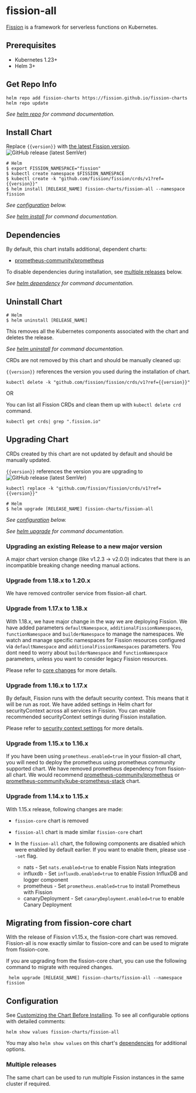 # fission-all

[Fission](https://fission.io/) is a framework for serverless functions on Kubernetes.

## Prerequisites

- Kubernetes 1.23+
- Helm 3+

## Get Repo Info

```console
helm repo add fission-charts https://fission.github.io/fission-charts
helm repo update
```

_See [helm repo](https://helm.sh/docs/helm/helm_repo/) for command documentation._

## Install Chart

Replace `{{version}}` with [the latest Fission version](https://github.com/fission/fission/releases/latest).
![GitHub release (latest SemVer)](https://img.shields.io/github/v/release/fission/fission)

```console
# Helm
$ export FISSION_NAMESPACE="fission"
$ kubectl create namespace $FISSION_NAMESPACE
$ kubectl create -k "github.com/fission/fission/crds/v1?ref={{version}}"
$ helm install [RELEASE_NAME] fission-charts/fission-all --namespace fission
```

_See [configuration](#configuration) below._

_See [helm install](https://helm.sh/docs/helm/helm_install/) for command documentation._

## Dependencies

By default, this chart installs additional, dependent charts:

- [prometheus-community/prometheus](https://github.com/prometheus-community/helm-charts/tree/main/charts/prometheus)

To disable dependencies during installation, see [multiple releases](#multiple-releases) below.

_See [helm dependency](https://helm.sh/docs/helm/helm_dependency/) for command documentation._

## Uninstall Chart

```console
# Helm
$ helm uninstall [RELEASE_NAME]
```

This removes all the Kubernetes components associated with the chart and deletes the release.

_See [helm uninstall](https://helm.sh/docs/helm/helm_uninstall/) for command documentation._

CRDs are not removed by this chart and should be manually cleaned up:

`{{version}}` references the version you used during the installation of chart.

```console
kubectl delete -k "github.com/fission/fission/crds/v1?ref={{version}}"
```

OR

You can list all Fission CRDs and clean them up with `kubectl delete crd` command.

```console
kubectl get crds| grep ".fission.io"
```

## Upgrading Chart

CRDs created by this chart are not updated by default and should be manually updated.

`{{version}}` references the version you are upgrading to ![GitHub release (latest SemVer)](https://img.shields.io/github/v/release/fission/fission)

```console
kubectl replace -k "github.com/fission/fission/crds/v1?ref={{version}}"
```

```console
# Helm
$ helm upgrade [RELEASE_NAME] fission-charts/fission-all
```

_See [configuration](#configuration) below._

_See [helm upgrade](https://helm.sh/docs/helm/helm_upgrade/) for command documentation._

### Upgrading an existing Release to a new major version

A major chart version change (like v1.2.3 -> v2.0.0) indicates that there is an incompatible breaking change needing manual actions.

### Upgrade from 1.18.x to 1.20.x

We have removed controller service from fission-all chart.

### Upgrade from 1.17.x to 1.18.x

With 1.18.x, we have major change in the way we are deploying Fission.
We have added parameters `defaultNamespace`, `additionalFissionNamespaces`, `functionNamespace` and `builderNamespace` to manage the namespaces.
We watch and manage specific namespaces for Fission resources configured via `defaultNamespace` and `additionalFissionNamespaces` parameters.
You dont need to worry about `builderNamespace` and `functionNamespace` parameters, unless you want to consider legacy Fission resources.

Please refer to [core changes](https://fission.io/docs/releases/v1.18.0/#fission-core-changes) for more details.

### Upgrade from 1.16.x to 1.17.x

By default, Fission runs with the default security context. This means that it will be run as root. We have added settings in Helm chart for securityContext across all services in Fission. You can enable recommended securityContext settings during Fission installation.

Please refer to [security context settings](https://fission.io/docs/releases/v1.17.0/#security-context-setting-for-fission-installation) for more details.

### Upgrade from 1.15.x to 1.16.x

If you have been using `prometheus.enabled=true` in your fission-all chart, you will need to deploy the prometheus using prometheus community supported chart.
We have removed prometheus dependency from fission-all chart.
We would recommend [prometheus-community/prometheus](https://artifacthub.io/packages/helm/prometheus-community/prometheus) or [prometheus-community/kube-prometheus-stack](https://artifacthub.io/packages/helm/prometheus-community/kube-prometheus-stack) chart.

### Upgrade from 1.14.x to 1.15.x

With 1.15.x release, following changes are made:

- `fission-core` chart is removed
- `fission-all` chart is made similar `fission-core` chart
- In the `fission-all` chart, the following components are disabled which were enabled by default earlier. If you want to enable them, please use `--set` flag.

  - nats - Set `nats.enabled=true` to enable Fission Nats integration
  - influxdb - Set `influxdb.enabled=true` to enable Fission InfluxDB and logger component
  - prometheus - Set `prometheus.enabled=true` to install Prometheus with Fission
  - canaryDeployment - Set `canaryDeployment.enabled=true` to enable Canary Deployment

## Migrating from fission-core chart

With the release of Fission v1.15.x, the fission-core chart was removed.
Fission-all is now exactly similar to fission-core and can be used to migrate from fission-core.

If you are upgrading from the fission-core chart, you can use the following command to migrate with required changes.

```console
 helm upgrade [RELEASE_NAME] fission-charts/fission-all --namespace fission
 ```

## Configuration

See [Customizing the Chart Before Installing](https://helm.sh/docs/intro/using_helm/#customizing-the-chart-before-installing). To see all configurable options with detailed comments:

```console
helm show values fission-charts/fission-all
```

You may also `helm show values` on this chart's [dependencies](#dependencies) for additional options.

### Multiple releases

The same chart can be used to run multiple Fission instances in the same cluster if required.
